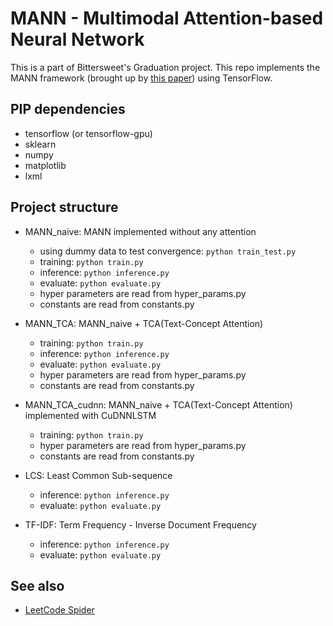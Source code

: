 # MANN - Multimodal Attention-based Neural Network
This is a part of Bittersweet's Graduation project.
This repo implements the MANN framework (brought up
by [this paper](https://dl.acm.org/citation.cfm?id=3219819.3219960]))
using TensorFlow.

## PIP dependencies
- tensorflow (or tensorflow-gpu)
- sklearn
- numpy
- matplotlib
- lxml

## Project structure
- MANN_naive: MANN implemented without any attention
    - using dummy data to test convergence: `python train_test.py`
    - training: `python train.py`
    - inference: `python inference.py`
    - evaluate: `python evaluate.py`
    - hyper parameters are read from hyper_params.py
    - constants are read from constants.py
    
- MANN_TCA: MANN_naive + TCA(Text-Concept Attention)
    - training: `python train.py`
    - inference: `python inference.py`
    - evaluate: `python evaluate.py`
    - hyper parameters are read from hyper_params.py
    - constants are read from constants.py
    
- MANN_TCA_cudnn: MANN_naive + TCA(Text-Concept Attention)
implemented with CuDNNLSTM
    - training: `python train.py`
    - hyper parameters are read from hyper_params.py
    - constants are read from constants.py
    
- LCS: Least Common Sub-sequence
    - inference: `python inference.py`
    - evaluate: `python evaluate.py`
    
- TF-IDF: Term Frequency - Inverse Document Frequency
    - inference: `python inference.py`
    - evaluate: `python evaluate.py`
    
## See also
- [LeetCode Spider](https://github.com/zhouziqunzzq/GP-leetcode-spider)
